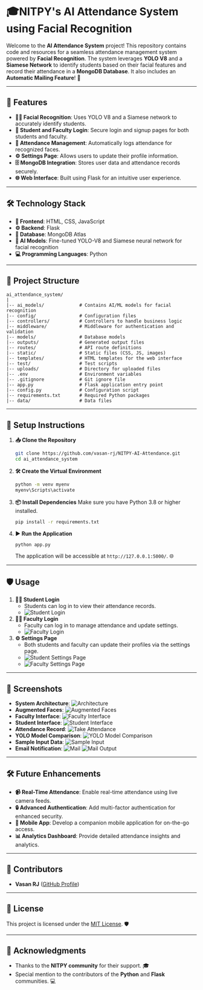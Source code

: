 # 🎓NITPY's AI Attendance System using Facial Recognition 

Welcome to the **AI Attendance System** project! This repository contains code and resources for a seamless attendance management system powered by **Facial Recognition**. The system leverages **YOLO V8** and a **Siamese Network** to identify students based on their facial features and record their attendance in a **MongoDB Database**. It also includes an **Automatic Mailing Feature**! 📧

---

## 🌟 Features

- **👩‍🎓 Facial Recognition**: Uses YOLO V8 and a Siamese network to accurately identify students.
- **🔑 Student and Faculty Login**: Secure login and signup pages for both students and faculty.
- **📝 Attendance Management**: Automatically logs attendance for recognized faces.
- **⚙️ Settings Page**: Allows users to update their profile information.
- **🗄️ MongoDB Integration**: Stores user data and attendance records securely.
- **🌐 Web Interface**: Built using Flask for an intuitive user experience.

---

## 🛠️ Technology Stack

- **🎨 Frontend**: HTML, CSS, JavaScript
- **⚙️ Backend**: Flask
- **📂 Database**: MongoDB Atlas
- **🤖 AI Models**: Fine-tuned YOLO-V8 and Siamese neural network for facial recognition
- **💻 Programming Languages**: Python

---

## 📂 Project Structure

```plaintext
ai_attendance_system/
|
|-- ai_models/             # Contains AI/ML models for facial recognition
|-- config/                # Configuration files
|-- controllers/           # Controllers to handle business logic
|-- middleware/            # Middleware for authentication and validation
|-- models/                # Database models
|-- outputs/               # Generated output files
|-- routes/                # API route definitions
|-- static/                # Static files (CSS, JS, images)
|-- templates/             # HTML templates for the web interface
|-- test/                  # Test scripts
|-- uploads/               # Directory for uploaded files
|-- .env                   # Environment variables
|-- .gitignore             # Git ignore file
|-- app.py                 # Flask application entry point
|-- config.py              # Configuration script
|-- requirements.txt       # Required Python packages
|-- data/                  # Data files

   ```



---

## 🚀 Setup Instructions

1. **📥 Clone the Repository**
   ```bash
   git clone https://github.com/vasan-rj/NITPY-AI-Attendance.git
   cd ai_attendance_system
   ```

2. **🛠️ Create the Virtual Environment**
   ```bash
   python -m venv myenv
   myenv\Scripts\activate
   ```

3. **📦 Install Dependencies**
   Make sure you have Python 3.8 or higher installed.
   ```bash
   pip install -r requirements.txt
   ```

4. **▶️ Run the Application**
   ```bash
   python app.py
   ```
   The application will be accessible at `http://127.0.0.1:5000/`. 🌐

---

## 🛡️ Usage

1. **👨‍🎓 Student Login**
   - Students can log in to view their attendance records.
   - ![Student Login](screenshots/student-login.jpg)
2. **👩‍🏫 Faculty Login**
   - Faculty can log in to manage attendance and update settings.
   - ![Faculty Login](screenshots/faculty-login.jpg)
3. **⚙️ Settings Page**
   - Both students and faculty can update their profiles via the settings page.
   - ![Student Settings Page](screenshots/student-setting.png)
   - ![Faculty Settings Page](screenshots/fsclt-settings.png)

---

## 📂 Screenshots

 <!--<div >-->
 <!--   <h3>Finane Health Score</h3>-->
 <!--   <img src="readme-assets/ai_health_score.jpeg" alt="Result Screen" width="300">-->
 <!-- </div>-->
 <!-- <div >-->
 <!--   <h3>Personalized Finance Roadmap</h3>-->
 <!--   <img src="readme-assets/roadmap.jpeg" alt="Finance Health Score Recommendation" width="300">-->
 <!-- </div>-->
 <!-- <div >-->
 <!--   <h3>AI Assistant Screen</h3>-->
 <!--   <img src="readme-assets/chat_bot.jpeg" alt="AI Assistant Screen" width="300">-->
 <!-- </div>-->
 <!-- <div >-->

- **System Architecture**:
  ![Architecture](screenshots/architecture.jpg)
- **Augmented Faces**:
  ![Augmented Faces](screenshots/augumented-faces.png)
- **Faculty Interface**:
  ![Faculty Interface](screenshots/faculty-interface.png)
- **Student Interface**:
  ![Student Interface](screenshots/student-interface.png)
- **Attendance Record**:
  ![Take Attendance](screenshots/take-attendence.jpg)
- **YOLO Model Comparison**:
  ![YOLO Model Comparison](screenshots/yolo-model-comparison.png)
- **Sample Input Data**:
  ![Sample Input](screenshots/sample-input.png)
- **Email Notification**:
  ![Mail](screenshots/mail.jpg)
  ![Mail Output](screenshots/mail-output.png)

---

## 🛠️ Future Enhancements

- **📹 Real-Time Attendance**: Enable real-time attendance using live camera feeds.
- **🔒 Advanced Authentication**: Add multi-factor authentication for enhanced security.
- **📱 Mobile App**: Develop a companion mobile application for on-the-go access.
- **📊 Analytics Dashboard**: Provide detailed attendance insights and analytics.

---

## 🤝 Contributors

- **Vasan RJ** ([GitHub Profile](https://github.com/vasan-rj))

---

## 📝 License

This project is licensed under the [MIT License](LICENSE). 🛡️

---

## 🙏 Acknowledgments

- Thanks to the **NITPY community** for their support. 🎓
- Special mention to the contributors of the **Python** and **Flask** communities. 💻


